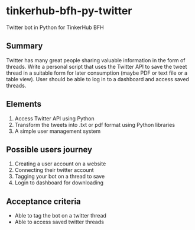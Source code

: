 # tinkerhub-bfh-py-twitter
Twitter bot in Python for TinkerHub BFH

## Summary

Twitter has many great people sharing valuable information in the form of
threads. Write a personal script that uses the Twitter API to save the tweet
thread in a suitable form for later consumption (maybe PDF or text file or a
table view). User should be able to log in to a dashboard and access saved
threads.

## Elements

1. Access Twitter API using Python
1. Transform the tweets into .txt or pdf format using Python libraries
1. A simple user management system

## Possible users journey

1. Creating a user account on a website
1. Connecting their twitter account
1. Tagging your bot on a thread to save
1. Login to dashboard for downloading

## Acceptance criteria

- Able to tag the bot on a twitter thread
- Able to access saved twitter threads
